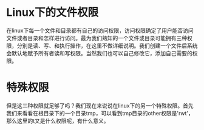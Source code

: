 # Linux下的文件权限

在linux下每一个文件和目录都有自己的访问权限，访问权限确定了用户能否访问文件或者目录和怎样进行访问。最为我们熟知的一个文件或目录可能拥有三种权限，分别是读、写、和执行操作，在这里不做详细说明。我们创建一个文件后系统会默认地赋予所有者读和写权限。当然我们也可以自己修改它，添加自己需要的权限。

# 特殊权限

但是这三种权限就足够了吗？我们现在来说说在linux下的另一个特殊权限。首先我们来看看在根目录下的一个目录tmp，可以看到tmp目录的other权限是'rwt'，那么这里的t又是什么权限呢，有什么意义。